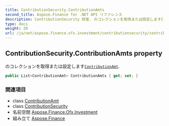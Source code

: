 ```yaml
---
title: ContributionSecurity.ContributionAmts
second_title: Aspose.Finance for .NET API リファレンス
description: ContributionSecurity 財産. のコレクションを取得または設定しますContributionAmt.
type: docs
weight: 20
url: /ja/net/aspose.finance.ofx.investment/contributionsecurity/contributionamts/
---
```

## ContributionSecurity.ContributionAmts property

のコレクションを取得または設定します[`ContributionAmt`](../../contributionamt/).

```csharp
public List<ContributionAmt> ContributionAmts { get; set; }
```

### 関連項目

* class [ContributionAmt](../../contributionamt/)
* class [ContributionSecurity](../)
* 名前空間 [Aspose.Finance.Ofx.Investment](../../contributionsecurity/)
* 組み立て [Aspose.Finance](../../../)


